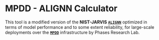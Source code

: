 # MPDD - ALIGNN Calculator

This tool is a modified version of the **NIST-JARVIS** [**`ALIGNN`**](https://github.com/usnistgov/alignn) optimized in terms of model performance and to some extent reliability, for large-scale deployments over the [**`MPDD`**](https://phaseslab.org/mpdd) infrastructure by Phases Research Lab.